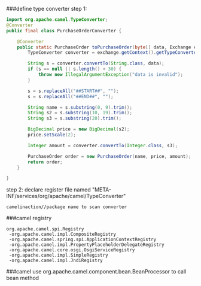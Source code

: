 ###define type converter
step 1:
```java
import org.apache.camel.TypeConverter;
@Converter
public final class PurchaseOrderConverter {

    @Converter
    public static PurchaseOrder toPurchaseOrder(byte[] data, Exchange exchange) {
        TypeConverter converter = exchange.getContext().getTypeConverter();

        String s = converter.convertTo(String.class, data);
        if (s == null || s.length() < 30) {
            throw new IllegalArgumentException("data is invalid");
        }

        s = s.replaceAll("##START##", "");
        s = s.replaceAll("##END##", "");

        String name = s.substring(0, 9).trim();
        String s2 = s.substring(10, 19).trim();
        String s3 = s.substring(20).trim();

        BigDecimal price = new BigDecimal(s2);
        price.setScale(2);

        Integer amount = converter.convertTo(Integer.class, s3);

        PurchaseOrder order = new PurchaseOrder(name, price, amount);
        return order;
    }

}
```
step 2:
declare register file named "META-INF/services/org/apache/camel/TypeConverter"
```
camelinaction//package name to scan converter
```
###camel registry
```
org.apache.camel.spi.Registry
 -org.apache.camel.impl.CompositeRegistry
 -org.apache.camel.spring.spi.ApplicationContextRegistry
 -org.apache.camel.impl.PropertyPlaceholderDelegateRegistry
 -org.apache.camel.core.osgi.OsgiServiceRegistry
 -org.apache.camel.impl.SimpleRegistry
 -org.apache.camel.impl.JndiRegistry
```
###camel use org.apache.camel.component.bean.BeanProcessor to call bean method